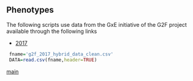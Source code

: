 ## Phenotypes

The following scripts use data from the GxE initiative of the G2F project available through the following links

 - [2017](https://datacommons.cyverse.org/browse/iplant/home/shared/commons_repo/curated/GenomesToFields_2014_2017_v1/G2F_Planting_Season_2017_v1/a._2017_hybrid_phenotypic_data/g2f_2017_hybrid_data_clean.csv)
 

```r
 fname='g2f_2017_hybrid_data_clean.csv'
 DATA=read.csv(fname,header=TRUE)

```


[main](https://github.com/QuantGen/G2F_RESOURCES)
